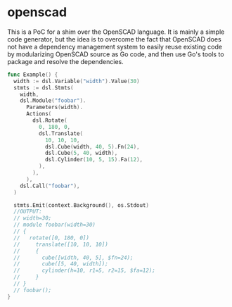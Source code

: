 openscad
========

This is a PoC for a shim over the OpenSCAD language. It is mainly a simple code generator,
but the idea is to overcome the fact that OpenSCAD does not have a dependency management
system to easily reuse existing code by modularizing OpenSCAD source as Go code, and then
use Go's tools to package and resolve the dependencies.

```go
func Example() {
  width := dsl.Variable("width").Value(30)
  stmts := dsl.Stmts(
    width,
    dsl.Module("foobar").
      Parameters(width).
      Actions(
        dsl.Rotate(
          0, 180, 0,
          dsl.Translate(
            10, 10, 10,
            dsl.Cube(width, 40, 5).Fn(24),
            dsl.Cube(5, 40, width),
            dsl.Cylinder(10, 5, 15).Fa(12),
          ),
        ),
      ),
    dsl.Call("foobar"),
  )

  stmts.Emit(context.Background(), os.Stdout)
  //OUTPUT:
  // width=30;
  // module foobar(width=30)
  // {
  //   rotate([0, 180, 0])
  //     translate([10, 10, 10])
  //     {
  //       cube([width, 40, 5], $fn=24);
  //       cube([5, 40, width]);
  //       cylinder(h=10, r1=5, r2=15, $fa=12);
  //     }
  // }
  // foobar();
}
```
